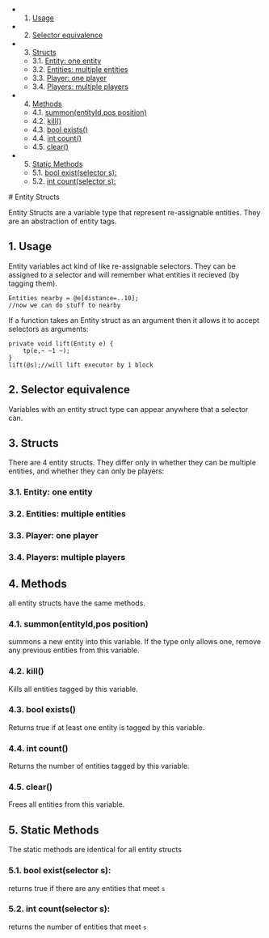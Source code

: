 <!-- vscode-markdown-toc -->
* 1. [Usage](#Usage)
* 2. [Selector equivalence](#Selectorequivalence)
* 3. [Structs](#Structs)
	* 3.1. [Entity: one entity](#Entity:oneentity)
	* 3.2. [Entities: multiple entities](#Entities:multipleentities)
	* 3.3. [Player: one player](#Player:oneplayer)
	* 3.4. [Players: multiple players](#Players:multipleplayers)
* 4. [Methods](#Methods)
	* 4.1. [summon(entityId,pos position)](#summonentityIdposposition)
	* 4.2. [kill()](#kill)
	* 4.3. [bool exists()](#boolexists)
	* 4.4. [int count()](#intcount)
	* 4.5. [clear()](#clear)
* 5. [Static Methods](#StaticMethods)
	* 5.1. [bool exist(selector s):](#boolexistselectors:)
	* 5.2. [int count(selector s):](#intcountselectors:)

<!-- vscode-markdown-toc-config
	numbering=true
	autoSave=true
	/vscode-markdown-toc-config -->
<!-- /vscode-markdown-toc --># Entity Structs
Entity Structs are a variable type that represent re-assignable entities. They are an abstraction of entity tags.
##  1. <a name='Usage'></a>Usage
Entity variables act kind of like re-assignable selectors. They can be assigned to a selector and will remember what entities it recieved (by tagging them).
```mcpp
Entities nearby = @e[distance=..10];
//now we can do stuff to nearby
```
If a function takes an Entity struct as an argument then it allows it to accept selectors as arguments:
```mcpp
private void lift(Entity e) {
    tp(e,~ ~1 ~);
}
lift(@s);//will lift executor by 1 block
```
##  2. <a name='Selectorequivalence'></a>Selector equivalence
Variables with an entity struct type can appear anywhere that a selector can.
##  3. <a name='Structs'></a>Structs
There are 4 entity structs. They differ only in whether they can be multiple entities, and whether they can only be 
players:
###  3.1. <a name='Entity:oneentity'></a>Entity: one entity
###  3.2. <a name='Entities:multipleentities'></a>Entities: multiple entities
###  3.3. <a name='Player:oneplayer'></a>Player: one player
###  3.4. <a name='Players:multipleplayers'></a>Players: multiple players
##  4. <a name='Methods'></a>Methods
all entity structs have the same methods.
###  4.1. <a name='summonentityIdposposition'></a>summon(entityId,pos position)
summons a new entity into this variable. If the type only allows one, remove any previous entities from this variable.
###  4.2. <a name='kill'></a>kill()
Kills all entities tagged by this variable.
###  4.3. <a name='boolexists'></a>bool exists()
Returns true if at least one entity is tagged by this variable.
###  4.4. <a name='intcount'></a>int count()
Returns the number of entities tagged by this variable.
###  4.5. <a name='clear'></a>clear()
Frees all entities from this variable.
##  5. <a name='StaticMethods'></a>Static Methods
The static methods are identical for all entity structs
###  5.1. <a name='boolexistselectors:'></a>bool exist(selector s):
returns true if there are any entities that meet `s`
###  5.2. <a name='intcountselectors:'></a>int count(selector s):
returns the number of entities that meet `s`